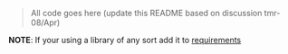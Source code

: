 > All code goes here (update this README based on discussion tmr-08/Apr)

**NOTE**: If your using a library of any sort add it to [requirements](requirements.txt)